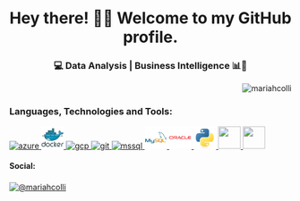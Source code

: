 <h1 align="center">Hey there! 👋🏻 Welcome to my GitHub profile.</h1>
<h3 align="center"> 💻 Data Analysis | Business Intelligence 📊🐍 </h3>

<p align="right"> <img src="https://komarev.com/ghpvc/?username=mariahcolli&label=Profile%20views&color=0e75b6&style=flat" alt="mariahcolli" /> </p>

<h3 align="left">Languages, Technologies and Tools:</h3>
<p align="left"> <a href="https://azure.microsoft.com/en-in/" target="_blank" rel="noreferrer"> <img src="https://www.vectorlogo.zone/logos/microsoft_azure/microsoft_azure-icon.svg" alt="azure" width="40" height="40"/> </a> <a href="https://www.docker.com/" target="_blank" rel="noreferrer"> <img src="https://raw.githubusercontent.com/devicons/devicon/master/icons/docker/docker-original-wordmark.svg" alt="docker" width="40" height="40"/> </a> <a href="https://cloud.google.com" target="_blank" rel="noreferrer"> <img src="https://www.vectorlogo.zone/logos/google_cloud/google_cloud-icon.svg" alt="gcp" width="40" height="40"/> </a> <a href="https://git-scm.com/" target="_blank" rel="noreferrer"> <img src="https://www.vectorlogo.zone/logos/git-scm/git-scm-icon.svg" alt="git" width="40" height="40"/> </a> <a href="https://www.microsoft.com/en-us/sql-server" target="_blank" rel="noreferrer"> <img src="https://www.svgrepo.com/show/303229/microsoft-sql-server-logo.svg" alt="mssql" width="40" height="40"/> </a> <a href="https://www.mysql.com/" target="_blank" rel="noreferrer"> <img src="https://raw.githubusercontent.com/devicons/devicon/master/icons/mysql/mysql-original-wordmark.svg" alt="mysql" width="40" height="40"/> </a> <a href="https://www.oracle.com/" target="_blank" rel="noreferrer"> <img src="https://raw.githubusercontent.com/devicons/devicon/master/icons/oracle/oracle-original.svg" alt="oracle" width="40" height="40"/> </a> <a href="https://www.python.org" target="_blank" rel="noreferrer"> <img src="https://raw.githubusercontent.com/devicons/devicon/master/icons/python/python-original.svg" alt="python" width="40" height="40"/> <img src="https://cdn.jsdelivr.net/gh/devicons/devicon/icons/pandas/pandas-original.svg" width="40" height="40"/>  <img src="https://cdn.jsdelivr.net/gh/devicons/devicon/icons/numpy/numpy-original.svg" width="40" height="40"/></a> 
</p>


<h4 align="left">Social:</h4>
<p align="left">
<a href="https://instagram.com/mariahcolli" target="blank"><img align="center" src="https://raw.githubusercontent.com/rahuldkjain/github-profile-readme-generator/master/src/images/icons/Social/instagram.svg" alt="@mariahcolli" height="30" width="30" /></a>
</p>
